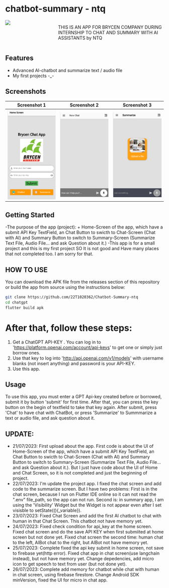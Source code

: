 # chatbot-summary - ntq

<div style="display: flex;">
  <div style="flex: 1;">
    <a href="https://www.facebook.com/quang.nguyenthe.710">
      <img src="https://www.facebook.com/photo?fbid=1083552388990387&set=a.100904640588505"/>
    </a>
  </div>
  
  <div style="flex: 2;">
    <p>THIS IS AN APP FOR BRYCEN COMPANY DURING INTERNSHIP TO CHAT AND SUMMARY WITH AI ASSISTANTS by NTQ
</p>
  </div>
</div>

## Features

* Advanced AI-chatbot and summarize text / audio file
* My first projects -_-

## Screenshots

| Screenshot 1                                 | Screenshot 2                                 | Screenshot 3                                 |
|----------------------------------------------|----------------------------------------------|----------------------------------------------|
| ![Home UI](screenshots/screenshot1.png) | ![Chat UI](screenshots/screenshot2.png) | ![Customize API](screenshots/screenshot3.png) |

## Getting Started

-The purpose of the app (project):
    + Home-Screen of the app, which have a submit API Key TextField, an Chat Button to swicth to Chat-Screen (Chat with AI) and Summary Button to switch to Summary-Screen (Summarize Text File, Audio File... and ask Question about it.)
-This app is for a small project and this is my first project SO It is not good and Have many places that not completed too. I am sorry for that. 

## HOW TO USE 

You can download the APK file from the releases section of this repository or build the app from source using the
instructions below:

```bash
git clone https://github.com/22T1020362/Chatbot-Summary-ntq
cd chatgpt
flutter build apk
```

# After that, follow these steps: 

1. Get a ChatGPT API-KEY . You can log in to 'https://platform.openai.com/account/api-keys' to get one or simply just borrow ones.
2. Use that key to log into 'http://api.openai.com/v1/models' with username blanks (not insert anything) and password is your API-KEY.
3. Use this app.

## Usage
To use this app, you must enter a GPT Api-key created before or borrowed, submit it by button 'submit' for first time. After that, you can press the key button on the begin of textfield to take that key again. After submit, press 'Chat' to have chat with ChatBot, or press 'Summarize' to Summmarize a text or audio file, and ask question about it.

## UPDATE:
- 21/07/2023: First upload about the app. First code is about the UI of Home-Screen of the app, which have a submit API Key TextField, an Chat Button to swicth to Chat-Screen (Chat with AI) and Summary Button to switch to Summary-Screen (Summarize Text File, Audio File... and ask Question about it.). But I just have code about the UI of Home and Chat Screen, so it is not completed and just the beginning of project.
- 22/07/2023: I'm  update the project app. I fixed the chat screen and add code to the summarize screen. But I have two problems: First is in the chat screen, because I run on Flutter IDE online so it can not read the ".env" file_path, so the app can not run. Second is: in summary app, I am using the 'Visibility' Widget but the Widget is not appear even after I set visisble to setState((){_variable}).
- 23/07/2023: Fixed Chat Screen and add the first AI chatbot to chat with human in that Chat Screen. This chatbot not have memory yet.
- 24/07/2023: Fixed check condition for api_key at the home screen. Fixed chat screen and do the save API KEY when first submiited at home screen but not done yet. Fixed chat screen the second time: human chat to the left, AIBot chat to the right, but AIBot not have memory yet.
- 25/07/2023: Complete fixed the api key submit in home screen, not save to firebase yet(http error). Fixed chat app in chat screen(use langchain instead), but not have memory yet. Change depedencies, add micro icon to get speech to text from user (but not done yet).
- 26/07/2023: Complete add memory for chatbot while chat with human in chat screen, using firebase firestore. Change Android SDK minVersion, fixed the UI for micro in chat app.